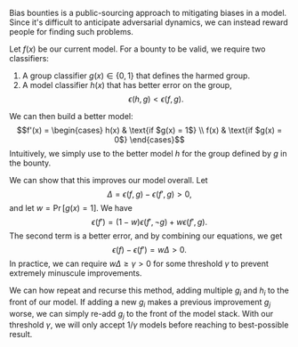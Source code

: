 Bias bounties is a public-sourcing approach to mitigating biases in a model. Since it's difficult to anticipate adversarial dynamics, we can instead reward people for finding such problems.

Let $f(x)$ be our current model. For a bounty to be valid, we require two classifiers:
1. A group classifier $g(x) \in \{ 0, 1 \}$ that defines the harmed group.
2. A model classifier $h(x)$ that has better error on the group, $$\epsilon(h, g) < \epsilon(f, g).$$

We can then build a better model: $$f'(x) = \begin{cases} h(x) & \text{if $g(x) = 1$} \\ f(x) & \text{if $g(x) = 0$} \end{cases}$$ Intuitively, we simply use to the better model $h$ for the group defined by $g$ in the bounty.

We can show that this improves our model overall. Let $$\Delta = \epsilon(f, g) - \epsilon(f', g) > 0,$$ and let $w = \Pr[g(x) = 1]$. We have $$\epsilon(f') = (1-w)\epsilon(f', \neg g) + w \epsilon(f', g).$$ The second term is a better error, and by combining our equations, we get $$\epsilon(f) - \epsilon(f') = w\Delta > 0.$$ In practice, we can require $w\Delta \geq \gamma > 0$ for some threshold $\gamma$ to prevent extremely minuscule improvements.

We can how repeat and recurse this method, adding multiple $g_i$ and $h_i$ to the front of our model. If adding a new $g_i$ makes a previous improvement $g_j$ worse, we can simply re-add $g_j$ to the front of the model stack. With our threshold $\gamma$, we will only accept $1/\gamma$ models before reaching to best-possible result.